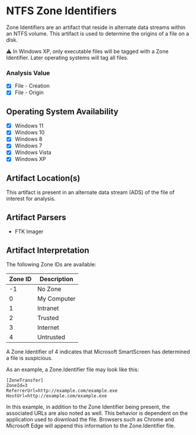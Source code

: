 # NTFS Zone Identifiers
Zone Identifiers are an artifact that reside in alternate data streams within an NTFS volume. This artifact is used to determine the origins of a file on a disk.

⚠️ In Windows XP, only executable files will be tagged with a Zone Identifier. Later operating systems will tag all files.

### Analysis Value
 - [x] File - Creation
 - [x] File - Origin

## Operating System Availability
 - [x] Windows 11
 - [x] Windows 10
 - [x] Windows 8
 - [x] Windows 7
 - [x] Windows Vista
 - [x] Windows XP

## Artifact Location(s)
This artifact is present in an alternate data stream (ADS) of the file of interest for analysis. 

## Artifact Parsers
 - FTK Imager

## Artifact Interpretation

The following Zone IDs are available:

| Zone ID | Description |
| - | - |
| -1 | No Zone |
| 0 | My Computer |
| 1 | Intranet |
| 2 | Trusted |
| 3 | Internet |
| 4 | Untrusted |

A Zone Identifier of 4 indicates that Microsoft SmartScreen has determined a file is suspicious.

As an example, a Zone.Identifier file may look like this:

```
[ZoneTransfer]
ZoneId=3
ReferrerUrl=http://example.com/example.exe
HostUrl=http://example.com/example.exe
```

In this example, in addition to the Zone Identifier being present, the associated URLs are also noted as well. This behavior is dependent on the application used to download the file. Browsers such as Chrome and Microsoft Edge will append this information to the Zone.Identifier file.